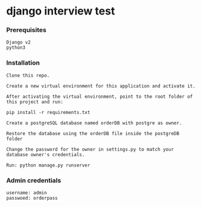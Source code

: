# django interview test

### Prerequisites

```
Django v2
python3
```
### Installation

```
Clone this repo.

Create a new virtual environment for this application and activate it. 

After activating the virtual environment, point to the root folder of this project and run:

pip install -r requirements.txt

Create a postgreSQL database named orderDB with postgre as owner.

Restore the database using the orderDB file inside the postgreDB folder

Change the password for the owner in settings.py to match your database owner's credentials.

Run: python manage.py runserver 
 ```
 
### Admin credentials

```
username: admin
passwoed: orderpass
```	
	
	